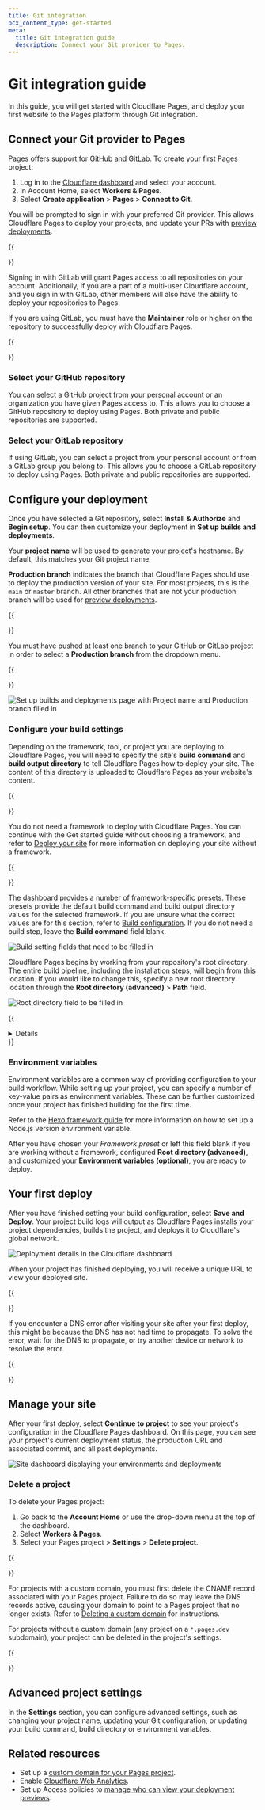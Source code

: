 ```yaml
---
title: Git integration
pcx_content_type: get-started
meta:
  title: Git integration guide
  description: Connect your Git provider to Pages.
---
```


# Git integration guide

In this guide, you will get started with Cloudflare Pages, and deploy your first website to the Pages platform through Git integration.

## Connect your Git provider to Pages

Pages offers support for [GitHub](https://github.com/) and [GitLab](https://gitlab.com/). To create your first Pages project:

1. Log in to the [Cloudflare dashboard](https://dash.cloudflare.com/) and select your account.
2. In Account Home, select **Workers & Pages**.
3. Select **Create application** > **Pages** > **Connect to Git**.

You will be prompted to sign in with your preferred Git provider. This allows Cloudflare Pages to deploy your projects, and update your PRs with [preview deployments](/pages/configuration/preview-deployments/).

{{<Aside type="note">}}

Signing in with GitLab will grant Pages access to all repositories on your account. Additionally, if you are a part of a multi-user Cloudflare account, and you sign in with GitLab, other members will also have the ability to deploy your repositories to Pages.

If you are using GitLab, you must have the **Maintainer** role or higher on the repository to successfully deploy with Cloudflare Pages.

{{</Aside>}}

### Select your GitHub repository

You can select a GitHub project from your personal account or an organization you have given Pages access to. This allows you to choose a GitHub repository to deploy using Pages. Both private and public repositories are supported.

### Select your GitLab repository

If using GitLab, you can select a project from your personal account or from a GitLab group you belong to. This allows you to choose a GitLab repository to deploy using Pages. Both private and public repositories are supported.

## Configure your deployment

Once you have selected a Git repository, select **Install & Authorize** and **Begin setup**. You can then customize your deployment in **Set up builds and deployments**.

Your **project name** will be used to generate your project's hostname. By default, this matches your Git project name.

**Production branch** indicates the branch that Cloudflare Pages should use to deploy the production version of your site. For most projects, this is the `main` or `master` branch. All other branches that are not your production branch will be used for [preview deployments](/pages/configuration/preview-deployments/).

{{<Aside type="note">}}

You must have pushed at least one branch to your GitHub or GitLab project in order to select a **Production branch** from the dropdown menu.

{{</Aside>}}

![Set up builds and deployments page with Project name and Production branch filled in](/images/pages/get-started/configuration.png)

### Configure your build settings

Depending on the framework, tool, or project you are deploying to Cloudflare Pages, you will need to specify the site's **build command** and **build output directory** to tell Cloudflare Pages how to deploy your site. The content of this directory is uploaded to Cloudflare Pages as your website's content.

{{<Aside type="warning" header="No framework required">}}

You do not need a framework to deploy with Cloudflare Pages. You can continue with the Get started guide without choosing a framework, and refer to [Deploy your site](/pages/framework-guides/deploy-anything/) for more information on deploying your site without a framework.

{{</Aside>}}

The dashboard provides a number of framework-specific presets. These presets provide the default build command and build output directory values for the selected framework. If you are unsure what the correct values are for this section, refer to [Build configuration](/pages/configuration/build-configuration/). If you do not need a build step, leave the **Build command** field blank.

![Build setting fields that need to be filled in](/images/pages/get-started/build-settings.png)

Cloudflare Pages begins by working from your repository's root directory. The entire build pipeline, including the installation steps, will begin from this location. If you would like to change this, specify a new root directory location through the **Root directory (advanced)** > **Path** field.

![Root directory field to be filled in](/images/pages/get-started/root-directory.png)

{{<details header="Understanding your build configuration">}}

The build command is provided by your framework. For example, the Gatsby framework uses `gatsby build` as its build command. When you are working without a framework, leave the **Build command** field blank.

The build output directory is generated from the build command. Each [framework](/pages/configuration/build-configuration/#framework-presets) has its own naming convention, for example, the build output directory is named `/public` for many frameworks.

The root directory is where your site's content lives. If not specified, Cloudflare assumes that your linked Git repository is the root directory. The root directory needs to be specified in cases like monorepos, where there may be multiple projects in one repository.

Refer to [Build configuration](/pages/configuration/build-configuration/) for more information.

{{</details>}}

### Environment variables

Environment variables are a common way of providing configuration to your build workflow. While setting up your project, you can specify a number of key-value pairs as environment variables. These can be further customized once your project has finished building for the first time.

Refer to the [Hexo framework guide](/pages/framework-guides/deploy-a-hexo-site/#using-a-specific-nodejs-version) for more information on how to set up a Node.js version environment variable.

After you have chosen your _Framework preset_ or left this field blank if you are working without a framework, configured **Root directory (advanced)**, and customized your **Environment variables (optional)**, you are ready to deploy.

## Your first deploy

After you have finished setting your build configuration, select **Save and Deploy**. Your project build logs will output as Cloudflare Pages installs your project dependencies, builds the project, and deploys it to Cloudflare's global network.

![Deployment details in the Cloudflare dashboard](/images/pages/get-started/deploy-log.png)

When your project has finished deploying, you will receive a unique URL to view your deployed site.

{{<Aside type="warning" header="DNS errors">}}

If you encounter a DNS error after visiting your site after your first deploy, this might be because the DNS has not had time to propagate. To solve the error, wait for the DNS to propagate, or try another device or network to resolve the error.

{{</Aside>}}

## Manage your site

After your first deploy, select **Continue to project** to see your project's configuration in the Cloudflare Pages dashboard. On this page, you can see your project's current deployment status, the production URL and associated commit, and all past deployments.

![Site dashboard displaying your environments and deployments](/images/pages/get-started/site-dashboard.png)

### Delete a project

To delete your Pages project:

1. Go back to the **Account Home** or use the drop-down menu at the top of the dashboard.
2. Select **Workers & Pages**.
3. Select your Pages project > **Settings** > **Delete project**.

{{<Aside type="warning">}}

For projects with a custom domain, you must first delete the CNAME record associated with your Pages project. Failure to do so may leave the DNS records active, causing your domain to point to a Pages project that no longer exists. Refer to [Deleting a custom domain](/pages/configuration/custom-domains/#delete-a-custom-domain) for instructions.

For projects without a custom domain (any project on a `*.pages.dev` subdomain), your project can be deleted in the project's settings.

{{</Aside>}}

## Advanced project settings

In the **Settings** section, you can configure advanced settings, such as changing your project name, updating your Git configuration, or updating your build command, build directory or environment variables.

## Related resources

- Set up a [custom domain for your Pages project](/pages/configuration/custom-domains/).
- Enable [Cloudflare Web Analytics](/pages/how-to/web-analytics/).
- Set up Access policies to [manage who can view your deployment previews](/pages/configuration/preview-deployments/#customize-preview-deployments-access).
